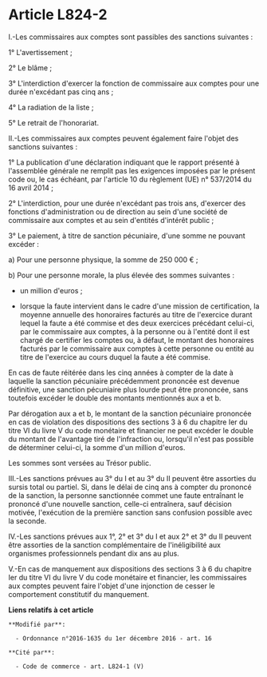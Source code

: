 # Article L824-2

I.-Les commissaires aux comptes sont passibles des sanctions suivantes : 

1° L'avertissement ; 

2° Le blâme ; 

3° L'interdiction d'exercer la fonction de commissaire aux comptes pour une durée n'excédant pas cinq ans ; 

4° La radiation de la liste ; 

5° Le retrait de l'honorariat. 

II.-Les commissaires aux comptes peuvent également faire l'objet des sanctions suivantes : 

1° La publication d'une déclaration indiquant que le rapport présenté à l'assemblée générale ne remplit pas les exigences
imposées par le présent code ou, le cas échéant, par l'article 10 du règlement (UE) n° 537/2014 du 16 avril 2014 ; 

2° L'interdiction, pour une durée n'excédant pas trois ans, d'exercer des fonctions d'administration ou de direction au sein
d'une société de commissaire aux comptes et au sein d'entités d'intérêt public ; 

3° Le paiement, à titre de sanction pécuniaire, d'une somme ne pouvant excéder : 

a) Pour une personne physique, la somme de 250 000 € ; 

b) Pour une personne morale, la plus élevée des sommes suivantes : 

- un million d'euros ; 

- lorsque la faute intervient dans le cadre d'une mission de certification, la moyenne annuelle des honoraires facturés au
titre de l'exercice durant lequel la faute a été commise et des deux exercices précédant celui-ci, par le commissaire aux
comptes, à la personne ou à l'entité dont il est chargé de certifier les comptes ou, à défaut, le montant des honoraires
facturés par le commissaire aux comptes à cette personne ou entité au titre de l'exercice au cours duquel la faute a été
commise. 

En cas de faute réitérée dans les cinq années à compter de la date à laquelle la sanction pécuniaire précédemment prononcée
est devenue définitive, une sanction pécuniaire plus lourde peut être prononcée, sans toutefois excéder le double des
montants mentionnés aux a et b. 

Par dérogation aux a et b, le montant de la sanction pécuniaire prononcée en cas de violation des dispositions des sections 3
à 6 du chapitre Ier du titre VI du livre V du code monétaire et financier ne peut excéder le double du montant de l'avantage
tiré de l'infraction ou, lorsqu'il n'est pas possible de déterminer celui-ci, la somme d'un million d'euros.

Les sommes sont versées au Trésor public. 

III.-Les sanctions prévues au 3° du I et au 3° du II peuvent être assorties du sursis total ou partiel. Si, dans le délai de
cinq ans à compter du prononcé de la sanction, la personne sanctionnée commet une faute entraînant le prononcé d'une nouvelle
sanction, celle-ci entraînera, sauf décision motivée, l'exécution de la première sanction sans confusion possible avec la
seconde. 

IV.-Les sanctions prévues aux 1°, 2° et 3° du I et aux 2° et 3° du II peuvent être assorties de la sanction complémentaire de
l'inéligibilité aux organismes professionnels pendant dix ans au plus. 

V.-En cas de manquement aux dispositions des sections 3 à 6 du chapitre Ier du titre VI du livre V du code monétaire et
financier, les commissaires aux comptes peuvent faire l'objet d'une injonction de cesser le comportement constitutif du
manquement.

**Liens relatifs à cet article**

	**Modifié par**:

	  - Ordonnance n°2016-1635 du 1er décembre 2016 - art. 16

	**Cité par**:

	  - Code de commerce - art. L824-1 (V)
